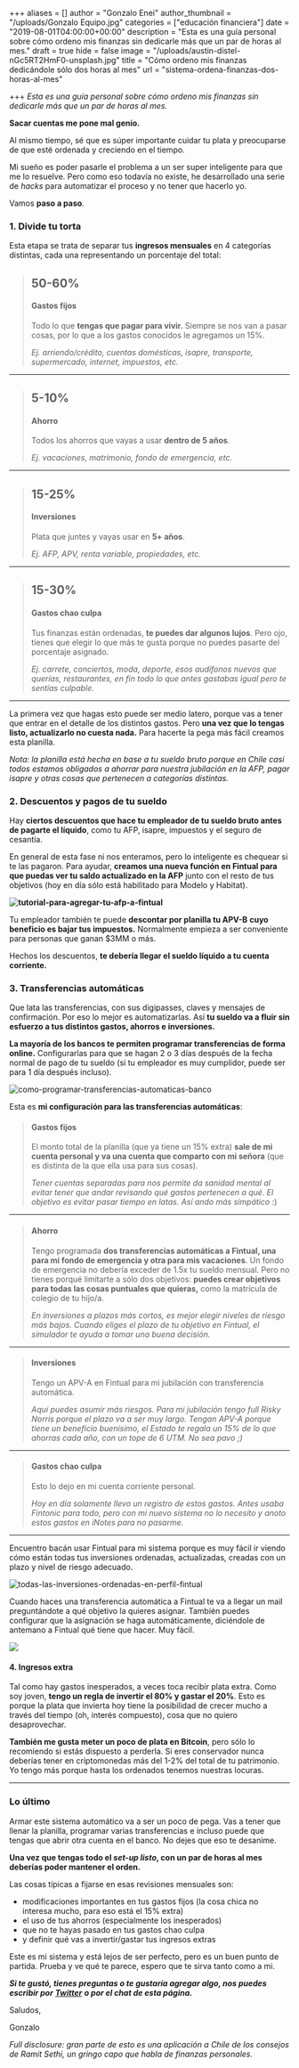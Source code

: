 +++
aliases = []
author = "Gonzalo Enei"
author_thumbnail = "/uploads/Gonzalo Equipo.jpg"
categories = ["educación financiera"]
date = "2019-08-01T04:00:00+00:00"
description = "Esta es una guía personal sobre cómo ordeno mis finanzas sin dedicarle más que un par de horas al mes."
draft = true
hide = false
image = "/uploads/austin-distel-nGc5RT2HmF0-unsplash.jpg"
title = "Cómo ordeno mis finanzas dedicándole sólo dos horas al mes"
url = "sistema-ordena-finanzas-dos-horas-al-mes"

+++
_Esta es una guía personal sobre cómo ordeno mis finanzas sin dedicarle más que un par de horas al mes._

**Sacar cuentas me pone mal genio.**

Al mismo tiempo, sé que es súper importante cuidar tu plata y preocuparse de que esté ordenada y creciendo en el tiempo.

Mi sueño es poder pasarle el problema a un ser super inteligente para que me lo resuelve. Pero como eso todavía no existe, he desarrollado una serie de _hacks_ para automatizar el proceso y no tener que hacerlo yo.

Vamos **paso a paso**.

### 1. Divide tu torta

Esta etapa se trata de separar tus **ingresos mensuales** en 4 categorías distintas, cada una representando un porcentaje del total:

> ## 50-60%
>
> #### **Gastos fijos**
>
> Todo lo que **tengas que pagar para vivir.** Siempre se nos van a pasar cosas, por lo que a los gastos conocidos le agregamos un 15%.
>
> _Ej. arriendo/crédito, cuentas domésticas, isapre, transporte, supermercado, internet, impuestos, etc._

***

> ## 5-10%
>
> #### **Ahorro**
>
> Todos los ahorros que vayas a usar **dentro de 5 años**.
>
> _Ej. vacaciones, matrimonio, fondo de emergencia, etc._

***

> ## 15-25%
>
> #### **Inversiones**
>
> Plata que juntes y vayas usar en **5+ años**.
>
> _Ej. AFP, APV, renta variable, propiedades, etc._

***

> ## 15-30%
>
> #### **Gastos chao culpa**
>
> Tus finanzas están ordenadas, **te puedes dar algunos lujos**. Pero ojo, tienes que elegir lo que más te gusta porque no puedes pasarte del porcentaje asignado.
>
> _Ej. carrete, conciertos, moda, deporte, esos audífonos nuevos que querías, restaurantes, en fin todo lo que antes gastabas igual pero te sentías culpable._

***

La primera vez que hagas esto puede ser medio latero, porque vas a tener que entrar en el detalle de los distintos gastos. Pero **una vez que lo tengas listo, actualizarlo no cuesta nada.** Para hacerte la pega más fácil creamos esta planilla.

_Nota: la planilla está hecha en base a tu sueldo bruto porque en Chile casi todos estamos obligados a ahorrar para nuestra jubilación en la AFP, pagar isapre y otras cosas que pertenecen a categorías distintas._

### 2. Descuentos y pagos de tu sueldo

Hay **ciertos descuentos que hace tu empleador de tu sueldo bruto antes de pagarte el líquido**, como tu AFP, isapre, impuestos y el seguro de cesantía.

En general de esta fase ni nos enteramos, pero lo inteligente es chequear si te las pagaron. Para ayudar, **creamos una nueva función en Fintual para que puedas ver tu saldo actualizado en la AFP** junto con el resto de tus objetivos (hoy en día sólo está habilitado para Modelo y Habitat).

**![tutorial-para-agregar-tu-afp-a-fintual](/uploads/agregar-afp.jpg "agrega-tu-afp-a-fintual")**

Tu empleador también te puede **descontar por planilla tu APV-B** **cuyo beneficio es bajar tus impuestos.** Normalmente empieza a ser conveniente para personas que ganan $3MM o más.

Hechos los descuentos, **te debería llegar el sueldo líquido a tu cuenta corriente.**

### 3. Transferencias automáticas

Que lata las transferencias, con sus digipasses, claves y mensajes de confirmación. Por eso lo mejor es automatizarlas. Así **tu sueldo va a fluir sin esfuerzo a tus distintos gastos, ahorros e inversiones.**

**La mayoría de los bancos te permiten programar transferencias de forma online.** Configurarlas para que se hagan 2 o 3 días después de la fecha normal de pago de tu sueldo (si tu empleador es muy cumplidor, puede ser para 1 día después incluso).

![como-programar-transferencias-automaticas-banco](/uploads/transferencias-programadas.png "programar-transferencias")

Esta es **mi configuración para las transferencias automáticas**:

> #### **Gastos fijos**
>
> El monto total de la planilla (que ya tiene un 15% extra) **sale de mi cuenta personal y va una cuenta que comparto con mi señora** (que es distinta de la que ella usa para sus cosas).
>
> _Tener cuentas separadas para nos permite da sanidad mental al evitar tener que andar revisando qué gastos pertenecen a qué. El objetivo es evitar pasar tiempo en latas. Así ando más simpático_ :)

***

> #### **Ahorro**
>
> Tengo programada **dos transferencias automáticas a Fintual, una para mi fondo de emergencia y otra para mis vacaciones**. Un fondo de emergencia no debería exceder de 1.5x tu sueldo mensual. Pero no tienes porqué limitarte a sólo dos objetivos: **puedes crear objetivos para todas las cosas puntuales** **que quieras,** como la matrícula de colegio de tu hijo/a.
>
> _En inversiones a plazos más cortos, es mejor elegir niveles de riesgo más bajos. Cuando eliges el plazo de tu objetivo en Fintual, el simulador te ayuda a tomar una buena decisión._

***

> #### **Inversiones**
>
> Tengo un APV-A en Fintual para mi jubilación con transferencia automática.
>
> _Aquí puedes asumir más riesgos. Para mi jubilación tengo full Risky Norris porque el plazo va a ser muy largo. Tengan APV-A porque tiene un beneficio buenísimo, el Estado te regala un 15% de lo que ahorras cada año, con un tope de 6 UTM. No sea pavo ;)_

***

> #### **Gastos chao culpa**
>
> Esto lo dejo en mi cuenta corriente personal.
>
> _Hoy en día solamente llevo un registro de estos gastos. Antes usaba Fintonic para todo, pero con mi nuevo sistema no lo necesito y anoto estos gastos en iNotes para no pasarme._

***

Encuentro bacán usar Fintual para mi sistema porque es muy fácil ir viendo cómo están todas tus inversiones ordenadas, actualizadas, creadas con un plazo y nivel de riesgo adecuado.

![todas-las-inversiones-ordenadas-en-perfil-fintual](/uploads/mis-objetivos.jpg "mis-objetivos-fintual")

Cuando haces una transferencia automática a Fintual te va a llegar un mail preguntándote a qué objetivo la quieres asignar. También puedes configurar que la asignación se haga automáticamente, diciéndole de antemano a Fintual qué tiene que hacer. Muy fácil.

![](/uploads/asignar-depositos.jpg)

#### **4. Ingresos extra**

Tal como hay gastos inesperados, a veces toca recibir plata extra. Como soy joven, **tengo un regla de invertir el 80% y gastar el 20%**. Esto es porque la plata que invierta hoy tiene la posibilidad de crecer mucho a través del tiempo (oh, interés compuesto), cosa que no quiero desaprovechar.

**También me gusta meter un poco de plata en Bitcoin**, pero sólo lo recomiendo si estás dispuesto a perderla. Si eres conservador nunca deberías tener en criptomonedas más del 1-2% del total de tu patrimonio. Yo tengo más porque hasta los ordenados tenemos nuestras locuras.

***

### Lo último

Armar este sistema automático va a ser un poco de pega. Vas a tener que llenar la planilla, programar varias transferencias e incluso puede que tengas que abrir otra cuenta en el banco. No dejes que eso te desanime.

**Una vez que tengas todo el _set-up listo_, con un par de horas al mes deberías poder mantener el orden.**

Las cosas típicas a fijarse en esas revisiones mensuales son:

* modificaciones importantes en tus gastos fijos (la cosa chica no interesa mucho, para eso está el 15% extra)
* el uso de tus ahorros (especialmente los inesperados)
* que no te hayas pasado en tus gastos chao culpa
* y definir qué vas a invertir/gastar tus ingresos extras 

Este es mi sistema y está lejos de ser perfecto, pero es un buen punto de partida. Prueba y ve qué te parece, espero que te sirva tanto como a mi.  
  
**_Si te gustó, tienes preguntas o te gustaría agregar algo, nos puedes escribir por_** [**_Twitter_**](www.twitter.com/fintual) **_o por el chat de esta página._**

Saludos,

Gonzalo

_Full disclosure: gran parte de esto es una aplicación a Chile de los consejos de Ramit Sethi, un gringo capo que habla de finanzas personales._